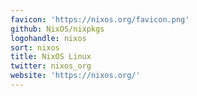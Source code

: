 ```yaml
---
favicon: 'https://nixos.org/favicon.png'
github: NixOS/nixpkgs
logohandle: nixos
sort: nixos
title: NixOS Linux
twitter: nixos_org
website: 'https://nixos.org/'
---
```


